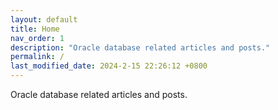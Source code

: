 ```yaml
---
layout: default
title: Home
nav_order: 1
description: "Oracle database related articles and posts."
permalink: /
last_modified_date: 2024-2-15 22:26:12 +0800
---
```


Oracle database related articles and posts.

